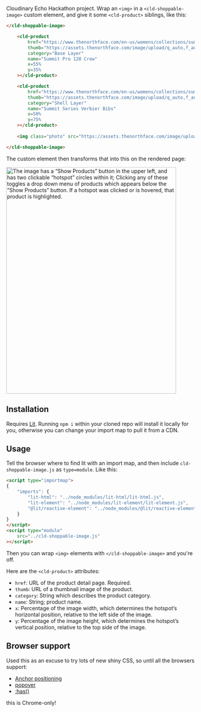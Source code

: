 # <cld-shoppable-image>

Cloudinary Echo Hackathon project. Wrap an `<img>` in a `<cld-shoppable-image>` custom element, and give it some `<cld-product>` siblings, like this:

```html
</cld-shoppable-image>

	<cld-product
		href="https://www.thenorthface.com/en-us/womens/collections/summit-series-c324773/womens-summit-series-pro-120-crew-pNF0A880A"
		thumb="https://assets.thenorthface.com/image/upload/q_auto,f_auto/v1725637817/summit-pro-120-crew"
		category="Base Layer"
		name="Summit Pro 120 Crew"
		x=55%
		y=35%
	></cld-product>

	<cld-product
		href="https://www.thenorthface.com/en-us/womens/collections/summit-series-c324773/womens-summit-series-verbier-gore-tex-bibs-pNF0A880D"
		thumb="https://assets.thenorthface.com/image/upload/q_auto,f_auto/v1725637819/summit-series-goretex-bibs"
		category="Shell Layer"
		name="Summit Series Verbier Bibs"
		x=50%
		y=75%
	></cld-product>
	
	<img class="photo" src="https://assets.thenorthface.com/image/upload/q_auto,f_auto/v1725637803/ss-baselayer-image-t-d-xl" alt="A man sitting at the entrance of an orange tent on a snowy day, either donning or removing his backpack. He is wearing a black base layer on top, and some thick black snowpants." />

</cld-shoppable-image>
```

The custom element then transforms that into this on the rendered page: 

<img width=454 height=606 src="https://o.img.rodeo/video/upload/fl_animated,f_gif/v1734101948/Screen_Recording_2024-12-13_at_06.57.04" alt="The image has a “Show Products” button in the upper left, and has two clickable “hotspot” circles within it; Clicking any of these toggles a drop down menu of products which appears below the “Show Products” button. If a hotspot was clicked or is hovered, that product is highlighted." />

## Installation

Requires [Lit](https://lit.dev). Running `npm i` within your cloned repo will install it locally for you, otherwise you can change your import map to pull it from a CDN.

## Usage

Tell the browser where to find lit with an import map, and then include `cld-shoppable-image.js` as `type=module`. Like this:

```html
<script type="importmap">
{
	"imports": {
		"lit-html": "../node_modules/lit-html/lit-html.js",
		"lit-element": "../node_modules/lit-element/lit-element.js",
		"@lit/reactive-element": "../node_modules/@lit/reactive-element/reactive-element.js"
	}
}
</script>
<script type="module"
	src="../cld-shoppable-image.js"
></script>
```

Then you can wrap `<img>` elements with `</cld-shoppable-image>` and you're off.

Here are the `<cld-product>` attributes:

- `href`: URL of the product detail page. Required.
- `thumb`: URL of a thumbnail image of the product.
- `category`: String which describes the product category.
- `name`: String; product name.
- `x`: Percentage of the image width, which determines the hotspot’s horizontal position, relative to the left side of the image.
- `y`: Percentage of the image height, which determines the hotspot’s vertical position, relative to the top side of the image.

## Browser support

Used this as an excuse to try lots of new shiny CSS, so until all the browsers support:

- [Anchor positioning](https://caniuse.com/css-anchor-positioning)
- [popover](https://caniuse.com/mdn-api_htmlelement_popover)
- [:has()](https://caniuse.com/css-has)

this is Chrome-only!

